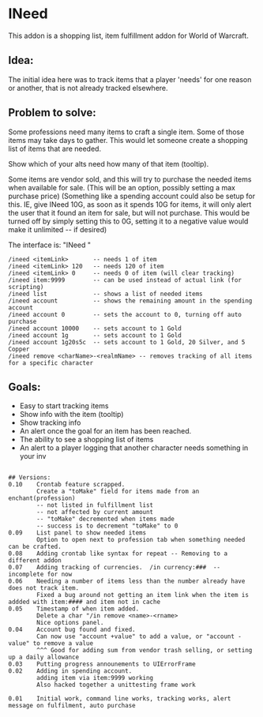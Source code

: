 INeed
=====

This addon is a shopping list, item fulfillment addon for World of Warcraft.

## Idea:
The initial idea here was to track items that a player 'needs' for one reason or another,
that is not already tracked elsewhere.

## Problem to solve:
Some professions need many items to craft a single item. Some of those items may take days to gather.
This would let someone create a shopping list of items that are needed.

Show which of your alts need how many of that item (tooltip).

Some items are vendor sold, and this will try to purchase the needed items when available for sale.
(This will be an option, possibly setting a max purchase price)
(Something like a spending account could also be setup for this. IE, give INeed 10G, as soon as it spends 10G
  for items, it will only alert the user that it found an item for sale, but will not purchase. This would be
  turned off by simply setting this to 0G, setting it to a negative value would make it unlimited -- if desired)



The interface is: "INeed <this item> <quantity>"
```
/ineed <itemLink>       -- needs 1 of item
/ineed <itemLink> 120   -- needs 120 of item
/ineed <itemLink> 0     -- needs 0 of item (will clear tracking)
/ineed item:9999        -- can be used instead of actual link (for scripting)
/ineed list             -- shows a list of needed items
/ineed account          -- shows the remaining amount in the spending account
/ineed account 0        -- sets the account to 0, turning off auto purchase
/ineed account 10000    -- sets account to 1 Gold
/ineed account 1g       -- sets account to 1 Gold
/ineed account 1g20s5c  -- sets account to 1 Gold, 20 Silver, and 5 Copper
/ineed remove <charName>-<realmName> -- removes tracking of all items for a specific character
```

## Goals:
* Easy to start tracking items
* Show info with the item (tooltip)
* Show tracking info
* An alert once the goal for an item has been reached.
* The ability to see a shopping list of items
* An alert to a player logging that another character needs something in your inv

```

## Versions:
0.10    Crontab feature scrapped.
        Create a "toMake" field for items made from an enchant(profession)
        -- not listed in fulfillment list
        -- not affected by current amount
        -- "toMake" decremented when items made
        -- success is to decrement "toMake" to 0
0.09    List panel to show needed items
        Option to open next to profession tab when something needed can be crafted.
0.08    Adding crontab like syntax for repeat -- Removing to a different addon
0.07    Adding tracking of currencies.  /in currency:###  -- incomplete for now
0.06    Needing a number of items less than the number already have does not track item.
        Fixed a bug around not getting an item link when the item is addded with item:#### and item not in cache
0.05    Timestamp of when item added.
        Delete a char "/in remove <name>-<rname>
        Nice options panel.
0.04	Account bug found and fixed.
		Can now use "account +value" to add a value, or "account -value" to remove a value
		^^^ Good for adding sum from vendor trash selling, or setting up a daily allowance
0.03	Putting progress announements to UIErrorFrame
0.02	Adding in spending account.
		adding item via item:9999 working
		Also hacked together a unittesting frame work

0.01	Initial work, command line works, tracking works, alert message on fulfilment, auto purchase
```